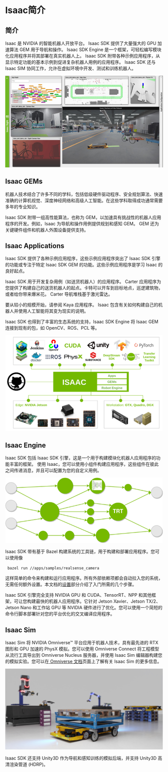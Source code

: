 # Isaac简介

## 简介
Isaac 是 NVIDIA 的智能机器人开放平台。 Isaac SDK 提供了大量强大的 GPU 加速算法 GEM 用于导航和操作。 Isaac SDK Engine 是一个框架，可轻松编写模块化应用程序并将其部署在真实机器人上。 Isaac SDK 附带各种示例应用程序，从显示特定功能的基本示例到促进复杂机器人用例的应用程序。 Isaac SDK 还与 Isaac SIM 协同工作，允许在虚拟环境中开发、测试和训练机器人。


![](banner_navigation.jpg)



## Isaac GEMs
机器人技术结合了许多不同的学科，包括低级硬件驱动程序、安全规划算法、快速准确的计算机视觉、深度神经网络和高级人工智能。在这些学科取得成功通常需要多年的专业知识。

Isaac SDK 附带一组高性能算法，也称为 GEM，以加速具有挑战性的机器人应用程序的开发。例如，Isaac 为导航和操作用例提供规划和感知 GEM。 GEM 还为关键硬件组件和机器人外围设备提供支持。

## Isaac Applications
Isaac SDK 提供了各种示例应用程序，这些示例应用程序突出了 Isaac SDK 引擎的功能或专注于特定 Isaac SDK GEM 的功能。这些示例应用程序是学习 Isaac 的良好起点。

Isaac SDK 用于开发复杂用例（如送货机器人）的应用程序。 Carter 应用程序为您提供了构建自己的送货机器人的起点。卡特可以开车到目标地点，巡逻建筑物，或者给你带来爆米花。 Carter 导航堆栈基于激光雷达。

要从较小的规模开始，请参阅 Kaya 应用程序。 Isaac 包含有关如何构建自己的机器人并使用人工智能将其变为现实的说明。

Isaac SDK 也得到了丰富的生态系统的支持，Isaac SDK Engine 将 Isaac GEM 连接到现有的包，如 OpenCV、ROS、PCL 等。

![](ecosystem.png)


## Isaac Engine
Isaac SDK 包括 Isaac SDK 引擎，这是一个用于构建模块化机器人应用程序的功能丰富的框架。 使用 Isaac，您可以使用小组件构建应用程序，这些组件在彼此之间传递消息，并且可以配置为您的自定义用例。

![](compute_graph.png)



Isaac SDK 带有基于 Bazel 构建系统的工具链，用于构建和部署应用程序。您可以使用像

` bazel run //apps/samples/realsense_camera` 

这样简单的命令来构建和运行应用程序。所有外部依赖项都会自动拉入您的系统，无需任何额外设置。本文档的[设置](https://docs.nvidia.com/isaac/doc/setup.html#setup-isaac)部分介绍了入门所需的几个步骤。

Isaac SDK 引擎完全支持 NVIDIA GPU 和 CUDA、TensorRT、NPP 和其他框架，可让您构建最快的机器人应用程序。它针对 Jetson Xavier、Jetson TX/2、Jetson Nano 和工作站 GPU 等 NVIDIA 硬件进行了优化。您可以使用一个简短的命令行脚本部署针对您的平台优化的交叉编译应用程序。

## Isaac Sim
Isaac Sim 将 NVIDIA Omniverse™ 平台应用于机器人技术，具有最先进的 RTX 图形和 GPU 加速的 PhysX 模拟。您可以使用 Omniverse Connect 将工程模型从流行工具导出到 Omniverse Nucleus 服务器，并使用 Isaac Sim 编辑器构建您的模拟实验。您可以在[ Omniverse 文档](https://docs.omniverse.nvidia.com/app_isaacsim/app_isaacsim/overview.html)页面上了解有关 Isaac Sim 的更多信息。

![](simulation.jpg)

Isaac SDK 还支持 Unity3D 作为导航和感知训练的模拟后端，并支持 Unity3D 高清渲染管道 (HDRP)。
































